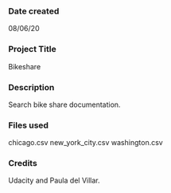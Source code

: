 ### Date created
08/06/20

### Project Title
Bikeshare

### Description
Search bike share documentation.

### Files used
chicago.csv
new_york_city.csv
washington.csv

### Credits
Udacity and Paula del Villar.
